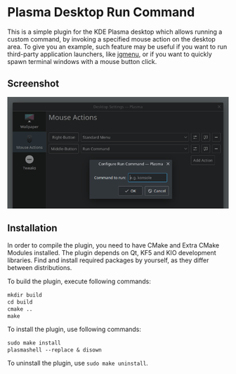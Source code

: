 # Plasma Desktop Run Command

This is a simple plugin for the KDE Plasma desktop which allows running a custom command, by invoking a specified mouse action on the desktop area. To give you an example, such feature may be useful if you want to run third-party application launchers, like [jgmenu](https://github.com/johanmalm/jgmenu), or if you want to quickly spawn terminal windows with a mouse button click.

## Screenshot

![](screenshot.png)

## Installation
In order to compile the plugin, you need to have CMake and Extra CMake Modules installed. The plugin depends on Qt, KF5 and KIO development libraries. Find and install required packages by yourself, as they differ between distributions.

To build the plugin, execute following commands:

```
mkdir build
cd build
cmake ..
make
```

To install the plugin, use following commands:

```
sudo make install
plasmashell --replace & disown
```

To uninstall the plugin, use `sudo make uninstall`.
